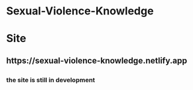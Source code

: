 # Sexual-Violence-Knowledge

<h1> Site </h1>
<h2> https://sexual-violence-knowledge.netlify.app <h2>

<h3> the site is still in development <h3>
